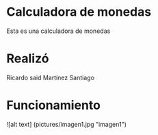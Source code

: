 # Calculadora de monedas
Esta es una calculadora de monedas
# Realizó
Ricardo said Martínez Santiago
# Funcionamiento
![alt text] (pictures/imagen1.jpg "imagen1")
